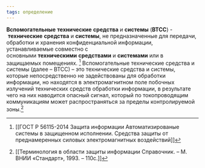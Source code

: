 ```yaml
---
tags: определение
---
```


**Вспомогательные** **технические** **средства** и **системы** (**ВТСС**) - **технические** **средства** и **системы**, не предназначенные для передачи, обработки и хранения конфиденциальной информации, устанавливаемые совместно с основными **техническими** **средствами** и **системами** или в защищаемых помещениях. [^1]
Вспомогательные технические средства и системы (далее – ВТСС) – это технические средства и системы, которые непосредственно не задействованы для обработки информации, но находятся в электромагнитном поле побочных излучений технических средств обработки информации, в результате чего на них наводится опасный сигнал, который по токопроводящим коммуникациям может распространяться за пределы контролируемой зоны.[^2]

[^1]:[[ГОСТ Р 56115-2014 Защита информации Автоматизированые системы в защищенном исполнении. Средства защиты от преднамеренных силовых электромагнитных воздействий]]
[^2]:[[Терминология в области защиты информации Справочник. – М. ВНИИ «Стандарт», 1993. – 110с.]]
